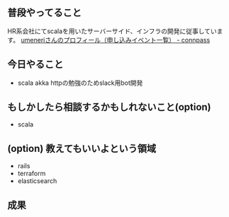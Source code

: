 ## 普段やってること
HR系会社にてscalaを用いたサーバーサイド、インフラの開発に従事しています。
[umeneriさんのプロフィール（申し込みイベント一覧） - connpass](https://connpass.com/user/umeneri/)

## 今日やること
- scala akka httpの勉強のためslack用bot開発

## もしかしたら相談するかもしれないこと(option)
* scala

## (option) 教えてもいいよという領域
* rails
* terraform
* elasticsearch


## 成果

